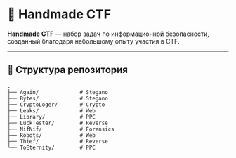 # 🚀 Handmade CTF

**Handmade CTF** — набор задач по информационной безопасности, созданный благодаря небольшому опыту участия в CTF.

---
## 📂 Структура репозитория

```text
.
├── Again/             # Stegano
├── Bytes/             # Stegano
├── CryptoLoger/       # Crypto
├── Leaks/             # Web
├── Library/           # PPC
├── LuckTester/        # Reverse
├── NifNif/            # Forensics
├── Robots/            # Web
├── Thief/             # Reverse
└── ToEternity/        # PPC
```
